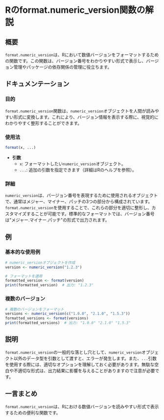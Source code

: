 <!--
Meta Description: # Rのformat.numeric_version関数の解説 ## 概要 `format.numeric_version`は、Rにおいて数値バージョンをフォーマットするための関数です。この関数は、バージョン番号をわかりやすい形式で表示し、バージョン管理やパッケージの依存関係の管理に役立ちます。 #...
Meta Keywords: numeric_version, format, マイナー, version, formatted_version
-->

# Rのformat.numeric_version関数の解説

## 概要
`format.numeric_version`は、Rにおいて数値バージョンをフォーマットするための関数です。この関数は、バージョン番号をわかりやすい形式で表示し、バージョン管理やパッケージの依存関係の管理に役立ちます。

## ドキュメンテーション
### 目的
`format.numeric_version`関数は、`numeric_version`オブジェクトを人間が読みやすい形式に変換します。これにより、バージョン情報を表示する際に、視覚的にわかりやすく整形することができます。

### 使用法
```R
format(x, ...)
```
- **引数**
  - `x`: フォーマットしたい`numeric_version`オブジェクト。
  - `...`: 追加の引数を指定できます（詳細はRのヘルプを参照）。

### 詳細
`numeric_version`は、バージョン番号を表現するために使用されるオブジェクトで、通常はメジャー、マイナー、パッチの3つの部分から構成されています。`format.numeric_version`を使用することで、これらの部分を適切に整形し、カスタマイズすることが可能です。標準的なフォーマットでは、バージョン番号は"メジャー.マイナー.パッチ"の形式で出力されます。

## 例
### 基本的な使用例
```R
# numeric_versionオブジェクトを作成
version <- numeric_version("1.2.3")

# フォーマットを適用
formatted_version <- format(version)
print(formatted_version)  # 出力: "1.2.3"
```

### 複数のバージョン
```R
# 複数のバージョンをフォーマット
versions <- numeric_version(c("1.0.0", "2.1.0", "1.5.3"))
formatted_versions <- format(versions)
print(formatted_versions)  # 出力: "1.0.0" "2.1.0" "1.5.3"
```

## 説明
`format.numeric_version`の一般的な落とし穴として、`numeric_version`オブジェクト以外のデータ型を引数として渡すと、エラーが発生します。また、`...`引数を使用する際には、適切なオプションを理解しておく必要があります。無駄な空白や不適切な形式は、出力結果に影響を与えることがありますので注意が必要です。

## 一言まとめ
`format.numeric_version`は、Rにおける数値バージョンを読みやすい形式で表示するための便利な関数です。